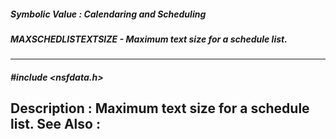 ##### Symbolic Value : Calendaring and Scheduling
##### MAXSCHEDLISTEXTSIZE - Maximum text size for a schedule list.
---
##### #include <nsfdata.h>
**Description :**
Maximum text size for a schedule list.
**See Also :**
[](D:/md_files/.md)
---

